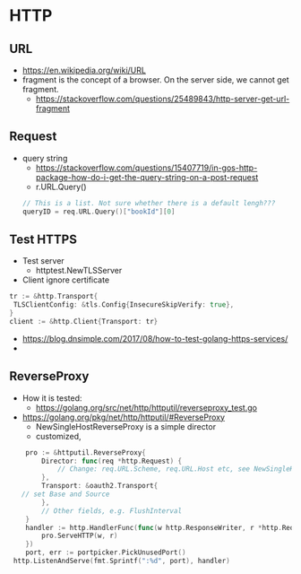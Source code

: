 # HTTP
## URL
* https://en.wikipedia.org/wiki/URL
* fragment is the concept of a browser. On the server side, we cannot get fragment.
  * https://stackoverflow.com/questions/25489843/http-server-get-url-fragment


## Request
* query string
  * https://stackoverflow.com/questions/15407719/in-gos-http-package-how-do-i-get-the-query-string-on-a-post-request
  * r.URL.Query()
  ```go
  // This is a list. Not sure whether there is a default lengh???
  queryID = req.URL.Query()["bookId"][0]
  ```

## Test HTTPS
* Test server
  * httptest.NewTLSServer
* Client ignore certificate
```go
tr := &http.Transport{
 TLSClientConfig: &tls.Config{InsecureSkipVerify: true},
}
client := &http.Client{Transport: tr}
```
* https://blog.dnsimple.com/2017/08/how-to-test-golang-https-services/
* 

## ReverseProxy
* How it is tested: 
  * https://golang.org/src/net/http/httputil/reverseproxy_test.go
* https://golang.org/pkg/net/http/httputil/#ReverseProxy
  * NewSingleHostReverseProxy is a simple director
  * customized,
```go
	pro := &httputil.ReverseProxy{
		Director: func(req *http.Request) {
			// Change: req.URL.Scheme, req.URL.Host etc, see NewSingleHostReverseProxy
		},
		Transport: &oauth2.Transport{
   // set Base and Source
		},
		// Other fields, e.g. FlushInterval
	}
	handler := http.HandlerFunc(func(w http.ResponseWriter, r *http.Request) {
		pro.ServeHTTP(w, r)
	})
	port, err := portpicker.PickUnusedPort()
 http.ListenAndServe(fmt.Sprintf(":%d", port), handler)
```
